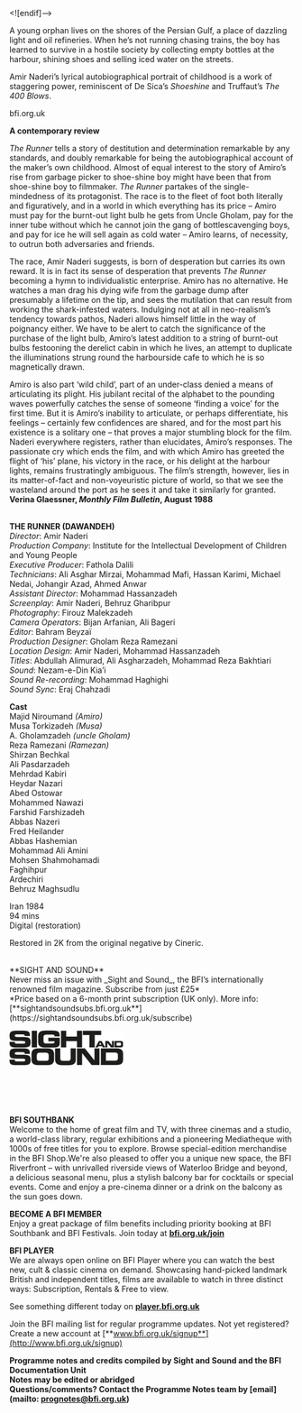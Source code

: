 

<![endif]-->

A young orphan lives on the shores of the Persian Gulf, a place of dazzling light and oil refineries. When he’s not running chasing trains, the boy has learned to survive in a hostile society by collecting empty bottles at the harbour, shining shoes and selling iced water on the streets.

Amir Naderi’s lyrical autobiographical portrait of childhood is a work of staggering power, reminiscent of De Sica’s _Shoeshine_ and Truffaut’s _The 400 Blows_.

bfi.org.uk

**A contemporary review**

_The Runner_ tells a story of destitution and determination remarkable by any standards, and doubly remarkable for being the autobiographical account of the maker’s own childhood. Almost of equal interest to the story of Amiro’s rise from garbage picker to shoe-shine boy might have been that from shoe-shine boy to filmmaker. _The Runner_ partakes of the single-mindedness of its protagonist. The race is to the fleet of foot both literally and figuratively, and in a world in which everything has its price – Amiro must pay for the burnt-out light bulb he gets from Uncle Gholam, pay for the inner tube without which he cannot join the gang of bottlescavenging boys, and pay for ice he will sell again as cold water – Amiro learns, of necessity, to outrun both adversaries and friends.

The race, Amir Naderi suggests, is born of desperation but carries its own reward. It is in fact its sense of desperation that prevents _The Runner_ becoming a hymn to individualistic enterprise. Amiro has no alternative. He watches a man drag his dying wife from the garbage dump after presumably a lifetime on the tip, and sees the mutilation that can result from working the shark-infested waters. Indulging not at all in neo-realism’s tendency towards pathos, Naderi allows himself little in the way of poignancy either. We have to be alert to catch the significance of the purchase of the light bulb, Amiro’s latest addition to a string of burnt-out bulbs festooning the derelict cabin in which he lives, an attempt to duplicate the illuminations strung round the harbourside cafe to which he is so magnetically drawn.

Amiro is also part ‘wild child’, part of an under-class denied a means of articulating its plight. His jubilant recital of the alphabet to the pounding waves powerfully catches the sense of someone ‘finding a voice’ for the first time. But it is Amiro’s inability to articulate, or perhaps differentiate, his feelings – certainly few confidences are shared, and for the most part his existence is a solitary one – that proves a major stumbling block for the film. Naderi everywhere registers, rather than elucidates, Amiro’s responses. The passionate cry which ends the film, and with which Amiro has greeted the flight of ‘his’ plane, his victory in the race, or his delight at the harbour lights, remains frustratingly ambiguous. The film’s strength, however, lies in its matter-of-fact and non-voyeuristic picture of world, so that we see the wasteland around the port as he sees it and take it similarly for granted.  
**Verina Glaessner, _Monthly Film Bulletin_, August 1988**  
<br>

**THE RUNNER (DAWANDEH)**  
_Director_: Amir Naderi  
_Production Company_: Institute for the Intellectual Development of Children and Young People  
_Executive Producer_: Fathola Dalili  
_Technicians_: Ali Asghar Mirzai, Mohammad Mafi, Hassan Karimi, Michael Nedai, Johangir Azad, Ahmed Anwar  
_Assistant Director_: Mohammad Hassanzadeh  
_Screenplay_: Amir Naderi, Behruz Gharibpur  
_Photography_: Firouz Malekzadeh  
_Camera Operators_: Bijan Arfanian, Ali Bageri  
_Editor_: Bahram Beyzaï  
_Production Designer_: Gholam Reza Ramezani  
_Location Design_: Amir Naderi, Mohammad Hassanzadeh  
_Titles_: Abdullah Alimurad, Ali Asgharzadeh, Mohammad Reza Bakhtiari  
_Sound_: Nezam-e-Din Kia’i  
_Sound Re-recording_: Mohammad Haghighi  
_Sound Sync_: Eraj Chahzadi  

**Cast**    
Majid Niroumand _(Amiro)_  
Musa Torkizadeh _(Musa)_  
A. Gholamzadeh _(uncle Gholam)_  
Reza Ramezani _(Ramezan)_  
Shirzan Bechkal  
Ali Pasdarzadeh  
Mehrdad Kabiri  
Heydar Nazari  
Abed Ostowar  
Mohammed Nawazi  
Farshid Farshizadeh  
Abbas Nazeri  
Fred Heilander  
Abbas Hashemian  
Mohammad Ali Amini  
Mohsen Shahmohamadi  
Faghihpur  
Ardechiri  
Behruz Maghsudlu  

Iran 1984  
94 mins  
Digital (restoration)  

Restored in 2K from the original negative by Cineric.  

<br>
**SIGHT AND SOUND**<br>
Never miss an issue with _Sight and Sound_, the BFI’s internationally renowned film magazine. Subscribe from just £25*<br>
*Price based on a 6-month print subscription (UK only). More info: [**sightandsoundsubs.bfi.org.uk**](https://sightandsoundsubs.bfi.org.uk/subscribe)

<img style="float: left;" src="/img/sight-and-sound.jpg" width="40%" height="40%"><br><br><br><br><br><br><br><br>

**BFI SOUTHBANK**  
Welcome to the home of great film and TV, with three cinemas and a studio, a world-class library, regular exhibitions and a pioneering Mediatheque with 1000s of free titles for you to explore. Browse special-edition merchandise in the BFI Shop.We&#39;re also pleased to offer you a unique new space, the BFI Riverfront – with unrivalled riverside views of Waterloo Bridge and beyond, a delicious seasonal menu, plus a stylish balcony bar for cocktails or special events. Come and enjoy a pre-cinema dinner or a drink on the balcony as the sun goes down.  

**BECOME A BFI MEMBER**  
Enjoy a great package of film benefits including priority booking at BFI Southbank and BFI Festivals. Join today at [**bfi.org.uk/join**](http://www.bfi.org.uk/join)  

**BFI PLAYER**  
 We are always open online on BFI Player where you can watch the best new, cult &amp; classic cinema on demand. Showcasing hand-picked landmark British and independent titles, films are available to watch in three distinct ways: Subscription, Rentals &amp; Free to view.  

See something different today on [**player.bfi.org.uk**](https://player.bfi.org.uk)  

Join the BFI mailing list for regular programme updates. Not yet registered? Create a new account at [**www.bfi.org.uk/signup**](http://www.bfi.org.uk/signup)

**Programme notes and credits compiled by Sight and Sound and the BFI Documentation Unit  
Notes may be edited or abridged  
Questions/comments? Contact the Programme Notes team by [email](mailto: prognotes@bfi.org.uk)**
<!--stackedit_data:
eyJoaXN0b3J5IjpbLTIxMDAyNTY5NzAsLTEzNDU1NTIyMDhdfQ
==
-->